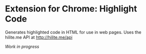 # Extension for Chrome: Highlight Code
Generates highlighted code in HTML for use in web pages. Uses the hilite.me API at http://hilite.me/api

*Work in progress*
